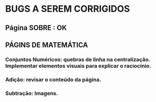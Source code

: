 # BUGS A SEREM CORRIGIDOS 

## Página SOBRE : OK

## PÁGINS DE MATEMÁTICA 
### Conjuntos Numéricos: quebras de linha na centralização. Implementar elementos visuais para explicar o raciocínio. 

### Adição: revisar o conteúdo da página. 

### Subtração: Imagens. 
